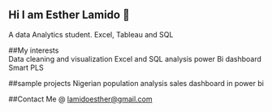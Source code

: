 ## Hi I am Esther Lamido 👋
A data Analytics student. Excel, Tableau and SQL

##My interests  
Data cleaning and visualization 
Excel and SQL analysis 
power Bi dashboard 
Smart PLS

##sample projects
Nigerian population analysis 
sales dashboard in power bi 


##Contact Me @ lamidoesther@gmail.com
